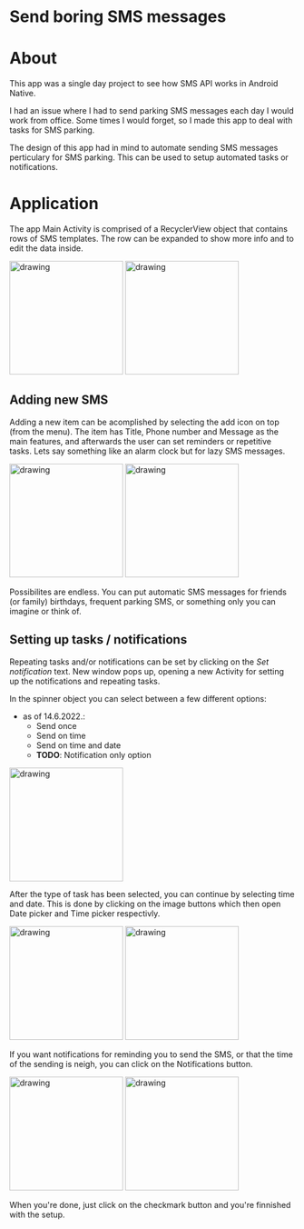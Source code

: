# Send boring SMS messages
About
=====
This app was a single day project to see how SMS API works in Android Native.

I had an issue where I had to send parking SMS messages each day I would work from office.
Some times I would forget, so I made this app to deal with tasks for SMS parking.

The design of this app had in mind to automate sending SMS messages perticulary for SMS parking. 
This can be used to setup automated tasks or notifications.

Application
===========
The app Main Activity is comprised of a RecyclerView object that contains rows of SMS templates.
The row can be expanded to show more info and to edit the data inside.

<img src="https://user-images.githubusercontent.com/92214769/173253570-6afee2b2-665b-40b6-8182-74bf956b4aa5.jpg" alt="drawing" width="200"/>


<img src="https://user-images.githubusercontent.com/92214769/173253588-5fb50236-596c-4665-800a-5e425ff29ac0.jpg" alt="drawing" width="200"/>

Adding new SMS
--------------

Adding a new item can be acomplished by selecting the add icon on top (from the menu).
The item has Title, Phone number and Message as the main features, and afterwards the user can set 
reminders or repetitive tasks. Lets say something like an alarm clock but for lazy SMS messages.

<img src="https://user-images.githubusercontent.com/92214769/173253592-185b9d75-5de7-4a0e-854e-f3c9adae4518.jpg" alt="drawing" width="200"/>

<img src="https://user-images.githubusercontent.com/92214769/173253595-04cddcde-cedb-47bb-b1aa-6060eb265d13.jpg" alt="drawing" width="200"/>

Possibilites are endless. You can put automatic SMS messages for friends (or family) birthdays, 
frequent parking SMS, or something only you can imagine or think of.

Setting up tasks / notifications
--------------------------------
Repeating tasks and/or notifications can be set by clicking on the *Set notification* text.
New window pops up, opening a new Activity for setting up the notifications and repeating tasks.

In the spinner object you can select between a few different options:
* as of 14.6.2022.:
  - Send once
  - Send on time
  - Send on time and date
  - **TODO**: Notification only option 

<img src="https://user-images.githubusercontent.com/92214769/173523996-c203d49d-e1f1-4e1d-9118-5175100becd6.jpg" alt="drawing" width="200"/>

After the type of task has been selected, you can continue by selecting time and date.
This is done by clicking on the image buttons which then open Date picker and Time picker respectivly.

<img src="https://user-images.githubusercontent.com/92214769/173525160-b4e89a7d-b92d-4952-b421-c741615ab6aa.jpg" alt="drawing" width="200"/>

<img src="https://user-images.githubusercontent.com/92214769/173525179-7f79b9fd-8372-4254-9aba-f9363d16b223.jpg" alt="drawing" width="200"/>

If you want notifications for reminding you to send the SMS, or that the time of the sending is neigh, you can click on the Notifications button.

<img src="https://user-images.githubusercontent.com/92214769/173525793-d7457e63-e49c-4eb9-9947-d371acbf67b5.jpg" alt="drawing" width="200"/>

<img src="https://user-images.githubusercontent.com/92214769/173525810-0eaee3f4-95f1-4648-9ac5-f10cc2db2915.jpg" alt="drawing" width="200"/>

When you're done, just click on the checkmark button and you're finnished with the setup. 
